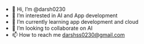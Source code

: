 - 👋 Hi, I’m @darsh0230
- 👀 I’m interested in AI and App development
- 🌱 I’m currently learning app development and cloud
- 💞️ I’m looking to collaborate on AI
- 📫 How to reach me darshss0230@gmail.com

<!---
darsh0230/darsh0230 is a ✨ special ✨ repository because its `README.md` (this file) appears on your GitHub profile.
You can click the Preview link to take a look at your changes.
--->
